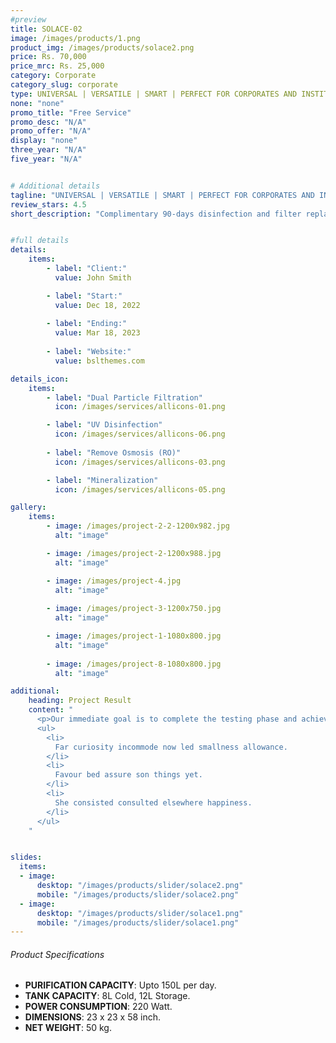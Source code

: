 ```yaml
---
#preview
title: SOLACE-02
image: /images/products/1.png
product_img: /images/products/solace2.png
price: Rs. 70,000
price_mrc: Rs. 25,000
category: Corporate
category_slug: corporate
type: UNIVERSAL | VERSATILE | SMART | PERFECT FOR CORPORATES AND INSTITUTES
none: "none"
promo_title: "Free Service"
promo_desc: "N/A"
promo_offer: "N/A"
display: "none"
three_year: "N/A"
five_year: "N/A"


# Additional details
tagline: "UNIVERSAL | VERSATILE | SMART | PERFECT FOR CORPORATES AND INSTITUTES"
review_stars: 4.5
short_description: "Complimentary 90-days disinfection and filter replacement Storage capacity of *20L* Water quality monitoring app."


#full details
details:
    items:
        - label: "Client:"
          value: John Smith

        - label: "Start:"
          value: Dec 18, 2022
        
        - label: "Ending:"
          value: Mar 18, 2023
        
        - label: "Website:"
          value: bslthemes.com

details_icon:
    items:
        - label: "Dual Particle Filtration"
          icon: /images/services/allicons-01.png

        - label: "UV Disinfection"
          icon: /images/services/allicons-06.png
        
        - label: "Remove Osmosis (RO)"
          icon: /images/services/allicons-03.png

        - label: "Mineralization"
          icon: /images/services/allicons-05.png

gallery: 
    items:
        - image: /images/project-2-2-1200x982.jpg
          alt: "image"

        - image: /images/project-2-1200x988.jpg
          alt: "image"

        - image: /images/project-4.jpg
          alt: "image"
        
        - image: /images/project-3-1200x750.jpg
          alt: "image"

        - image: /images/project-1-1080x800.jpg
          alt: "image"
        
        - image: /images/project-8-1080x800.jpg
          alt: "image"

additional:
    heading: Project Result
    content: "
      <p>Our immediate goal is to complete the testing phase and achieve the certification, which will allow us to bring our product to market by the end of the year. We are actively engaging with waste to energy operators, concrete manufacturers, and the wider construction industry.</p>
      <ul>
        <li>
          Far curiosity incommode now led smallness allowance.
        </li>
        <li>
          Favour bed assure son things yet.
        </li>
        <li>
          She consisted consulted elsewhere happiness.
        </li>
      </ul>
    "


slides:
  items:
  - image:
      desktop: "/images/products/slider/solace2.png"
      mobile: "/images/products/slider/solace2.png"
  - image:
      desktop: "/images/products/slider/solace1.png"
      mobile: "/images/products/slider/solace1.png"
---
```



###### Product Specifications
- **PURIFICATION CAPACITY**: Upto 150L per day.
- **TANK CAPACITY**: 8L Cold, 12L Storage.
- **POWER CONSUMPTION**: 220 Watt.
- **DIMENSIONS**: 23 x 23 x 58 inch.
- **NET WEIGHT**: 50 kg.